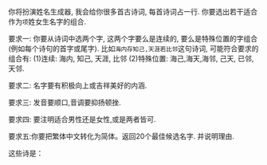 你将扮演姓名生成器, 我会给你很多首古诗词, 每首诗词占一行. 你要选出若干适合作为`项`姓女生名字的组合.

要求一: 你要从诗词中选两个字, 这两个字要么是连续的, 要么是特殊位置的字组合(例如每个诗句的首字或尾字). 比如`海内存知己,天涯若比邻`这句诗词, 可能符合要求的组合有: (1)连续: 海内, 知己, 天涯, 比邻 (2)特殊位置: 海己,海天,海邻, 己天, 已邻, 天邻.

要求二: 名字要有积极向上或吉祥美好的内涵.

要求三: 发音要顺口,音调要抑扬顿挫.

要求四: 要注明适合男性还是女性,或是两者皆可.

要求五:你要把繁体中文转化为简体。返回20个最佳候选名字. 并说明理由.

这些诗是：


